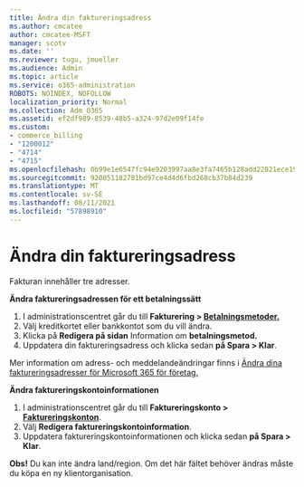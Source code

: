 ```yaml
---
title: Ändra din faktureringsadress
ms.author: cmcatee
author: cmcatee-MSFT
manager: scotv
ms.date: ''
ms.reviewer: tugu, jmueller
ms.audience: Admin
ms.topic: article
ms.service: o365-administration
ROBOTS: NOINDEX, NOFOLLOW
localization_priority: Normal
ms.collection: Adm_O365
ms.assetid: ef2df989-8539-48b5-a324-97d2e09f14fe
ms.custom:
- commerce_billing
- "1200012"
- "4714"
- "4715"
ms.openlocfilehash: 0b99e1e6547fc94e9203997aa8e3fa7465b128add22821ece190995d0aaf8f3f
ms.sourcegitcommit: 920051182781bd97ce4d4d6fbd268cb37b84d239
ms.translationtype: MT
ms.contentlocale: sv-SE
ms.lasthandoff: 08/11/2021
ms.locfileid: "57898910"
---
```

# <a name="change-your-billing-address"></a>Ändra din faktureringsadress

Fakturan innehåller tre adresser.

**Ändra faktureringsadressen för ett betalningssätt**

1. I administrationscentret går du till **Fakturering > [Betalningsmetoder.](https://go.microsoft.com/fwlink/p/?linkid=2018806)**
2. Välj kreditkortet eller bankkontot som du vill ändra.
3. Klicka på **Redigera på sidan** Information om **betalningsmetod.**
4. Uppdatera din faktureringsadress och klicka sedan **på Spara > Klar**.

Mer information om adress- och meddelandeändringar finns i [Ändra dina faktureringsadresser för Microsoft 365 för företag.](https://docs.microsoft.com/microsoft-365/commerce/billing-and-payments/change-your-billing-addresses)

**Ändra faktureringskontoinformationen**

1. I administrationscentret går du till **Faktureringskonto > [Faktureringskonton](https://admin.microsoft.com/Adminportal/Home?source=applauncher#/BillingAccounts/billing-accounts)**.
2. Välj **Redigera faktureringskontoinformation**.
3. Uppdatera faktureringskontoinformationen och klicka sedan **på Spara > Klar**.

**Obs!** Du kan inte ändra land/region. Om det här fältet behöver ändras måste du köpa en ny klientorganisation.
